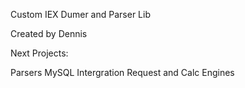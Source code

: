 Custom IEX Dumer and Parser Lib

Created by Dennis

Next Projects: 

Parsers
MySQL Intergration
Request and Calc Engines

